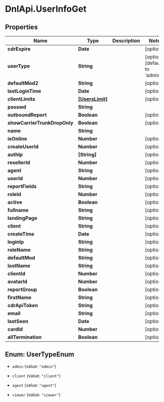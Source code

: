 # DnlApi.UserInfoGet

## Properties
Name | Type | Description | Notes
------------ | ------------- | ------------- | -------------
**cdrExpire** | **Date** |  | [optional] 
**userType** | **String** |  | [optional] [default to &#39;admin&#39;]
**defaultMod2** | **String** |  | [optional] 
**lastLoginTime** | **Date** |  | [optional] 
**clientLimits** | [**[UsersLimit]**](UsersLimit.md) |  | [optional] 
**passwd** | **String** |  | 
**outboundReport** | **Boolean** |  | [optional] 
**showCarrierTrunkDropOnly** | **Boolean** |  | [optional] 
**name** | **String** |  | 
**isOnline** | **Number** |  | [optional] 
**createUserId** | **Number** |  | [optional] 
**authIp** | **[String]** |  | [optional] 
**resellerId** | **Number** |  | [optional] 
**agent** | **String** |  | [optional] 
**userId** | **Number** |  | [optional] 
**reportFields** | **String** |  | [optional] 
**roleId** | **Number** |  | [optional] 
**active** | **Boolean** |  | [optional] 
**fullname** | **String** |  | [optional] 
**landingPage** | **String** |  | [optional] 
**client** | **String** |  | [optional] 
**createTime** | **Date** |  | [optional] 
**loginIp** | **String** |  | [optional] 
**roleName** | **String** |  | [optional] 
**defaultMod** | **String** |  | [optional] 
**lastName** | **String** |  | [optional] 
**clientId** | **Number** |  | [optional] 
**avatarId** | **Number** |  | [optional] 
**reportGroup** | **Boolean** |  | [optional] 
**firstName** | **String** |  | [optional] 
**cdrApiToken** | **String** |  | [optional] 
**email** | **String** |  | [optional] 
**lastSeen** | **Date** |  | [optional] 
**cardId** | **Number** |  | [optional] 
**allTermination** | **Boolean** |  | [optional] 


<a name="UserTypeEnum"></a>
## Enum: UserTypeEnum


* `admin` (value: `"admin"`)

* `client` (value: `"client"`)

* `agent` (value: `"agent"`)

* `viewer` (value: `"viewer"`)




